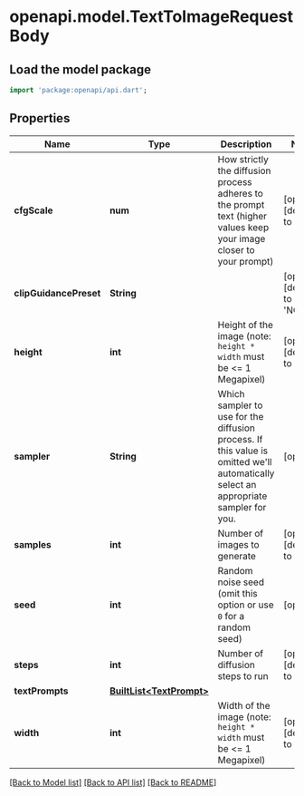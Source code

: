 # openapi.model.TextToImageRequestBody

## Load the model package
```dart
import 'package:openapi/api.dart';
```

## Properties
Name | Type | Description | Notes
------------ | ------------- | ------------- | -------------
**cfgScale** | **num** | How strictly the diffusion process adheres to the prompt text (higher values keep your image closer to your prompt) | [optional] [default to 7]
**clipGuidancePreset** | **String** |  | [optional] [default to 'NONE']
**height** | **int** | Height of the image (note: `height * width` must be <= 1 Megapixel) | [optional] [default to 512]
**sampler** | **String** | Which sampler to use for the diffusion process. If this value is omitted we'll automatically select an appropriate sampler for you. | [optional] 
**samples** | **int** | Number of images to generate | [optional] [default to 1]
**seed** | **int** | Random noise seed (omit this option or use `0` for a random seed) | [optional] 
**steps** | **int** | Number of diffusion steps to run | [optional] [default to 50]
**textPrompts** | [**BuiltList&lt;TextPrompt&gt;**](TextPrompt.md) |  | 
**width** | **int** | Width of the image (note: `height * width` must be <= 1 Megapixel) | [optional] [default to 512]

[[Back to Model list]](../README.md#documentation-for-models) [[Back to API list]](../README.md#documentation-for-api-endpoints) [[Back to README]](../README.md)


